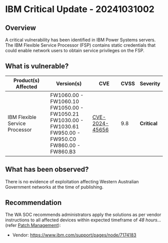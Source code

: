 # IBM Critical Update - 20241031002

## Overview

A critical vulnerability has been identified in IBM Power Systems servers. The IBM Flexible Service Processor (FSP) contains static credentials that could enable network users to obtain service privileges on the FSP.

## What is vulnerable?

| Product(s) Affected            | Version(s)                                                                                                                    | CVE                                                               | CVSS | Severity     |
| ------------------------------ | ----------------------------------------------------------------------------------------------------------------------------- | ----------------------------------------------------------------- | ---- | ------------ |
| IBM Flexible Service Processor | FW1060.00 - FW1060.10 <br> FW1050.00 - FW1050.21 <br> FW1030.00 - FW1030.61 <br> FW950.00 - FW950.C0 <br> FW860.00 - FW860.B3 | [CVE-2024-45656](https://nvd.nist.gov/vuln/detail/CVE-2024-45656) | 9.8  | **Critical** |

## What has been observed?

There is no evidence of exploitation affecting Western Australian Government networks at the time of publishing.

## Recommendation

The WA SOC recommends administrators apply the solutions as per vendor instructions to all affected devices within expected timeframe of *48 hours...* (refer [Patch Management](../guidelines/patch-management.md)):

- Vendor: https://www.ibm.com/support/pages/node/7174183
